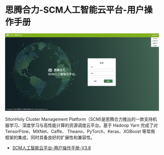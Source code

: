 # 思腾合力-SCM人工智能云平台-用户操作手册

![logo](./docs/img/login-01.png)


SitonHoly Cluster Management Platform（SCM)是思腾合力推出的一款支持机器学习、深度学习与高性能计算的资源调度云平台。基于 Hadoop Yarn 完成了对 TensorFlow、MXNet、Caffe、 Theano、PyTorch、Keras、XGBoost 等常用框架的集成，同时具备良好的扩展性和兼容性。


+ [SCM人工智能云平台-用户操作手册-V3.8](docs/v3.8/index.md)
